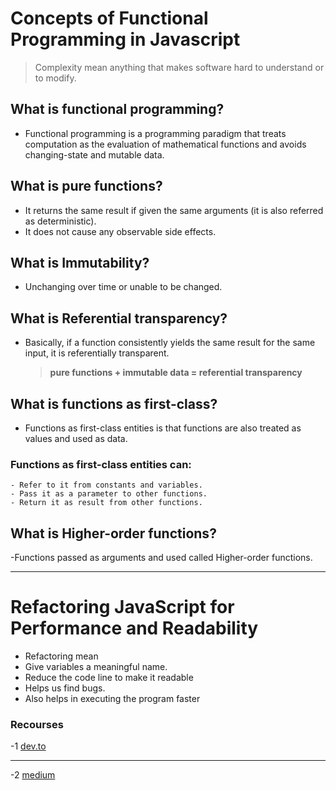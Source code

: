 # Concepts of Functional Programming in Javascript

> Complexity mean anything that makes software hard to understand or to modify.

## What is functional programming?

- Functional programming is a programming paradigm that treats computation as the evaluation of mathematical functions and avoids changing-state and mutable data.

## What is pure functions?

- It returns the same result if given the same arguments (it is also referred as deterministic).
- It does not cause any observable side effects.

## What is Immutability?

- Unchanging over time or unable to be changed.

## What is Referential transparency?

- Basically, if a function consistently yields the same result for the same input, it is referentially transparent.
  > **pure functions + immutable data = referential transparency**

## What is functions as first-class?

- Functions as first-class entities is that functions are also treated as values and used as data.

### Functions as first-class entities can:

    - Refer to it from constants and variables.
    - Pass it as a parameter to other functions.
    - Return it as result from other functions.

## What is Higher-order functions?

-Functions passed as arguments and used called Higher-order functions.

---

# Refactoring JavaScript for Performance and Readability

- Refactoring mean
- Give variables a meaningful name.
- Reduce the code line to make it readable
- Helps us find bugs.
- Also helps in executing the program faster

### Recourses

-1 [dev.to](https://dev.to/healeycodes/refactoring-javascript-for-performance-and-readability-with-examples-1hec) <hr>
-2 [medium](https://medium.com/the-renaissance-developer/concepts-of-functional-programming-in-javascript-6bc84220d2aa)
